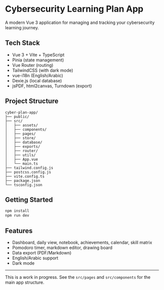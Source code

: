 # Cybersecurity Learning Plan App

A modern Vue 3 application for managing and tracking your cybersecurity learning journey.

## Tech Stack
- Vue 3 + Vite + TypeScript
- Pinia (state management)
- Vue Router (routing)
- TailwindCSS (with dark mode)
- vue-i18n (English/Arabic)
- Dexie.js (local database)
- jsPDF, html2canvas, Turndown (export)

## Project Structure
```
cyber-plan-app/
├── public/
├── src/
│   ├── assets/
│   ├── components/
│   ├── pages/
│   ├── store/
│   ├── database/
│   ├── exports/
│   ├── router/
│   ├── utils/
│   ├── App.vue
│   └── main.ts
├── tailwind.config.js
├── postcss.config.js
├── vite.config.ts
├── package.json
└── tsconfig.json
```

## Getting Started
```bash
npm install
npm run dev
```

## Features
- Dashboard, daily view, notebook, achievements, calendar, skill matrix
- Pomodoro timer, markdown editor, drawing board
- Data export (PDF/Markdown)
- English/Arabic support
- Dark mode

---

This is a work in progress. See the `src/pages` and `src/components` for the main app structure.
